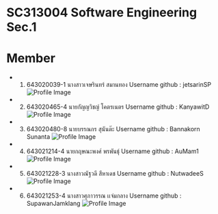 # SC313004 Software Engineering Sec.1
# Member

* 1. 643020039-1   นางสาวเจษรินทร์       สมานทอง    Username github : jetsarinSP
![Profile Image](media/JetsarinS.png)
* 2. 643020465-4   นายกัญญวิชญ์         โคตรเนตร    Username github :   KanyawitD
![Profile Image](media/KanyawitD.png)
* 3. 643020480-8   นายบรรณกร           สุนันต๊ะ   	Username github :     Bannakorn Sunanta
![Profile Image](media/BannakornS.png)
* 4. 643021214-4   นายกฤษณะพงศ์        พรพันธุ์   	Username github :     AuMam1
![Profile Image](media/KitsanapongP.png)
* 5. 643021228-3   นางสาวณัฐวดี         	สีหาเดช  Username github :  NutwadeeS
![Profile Image](media/NutwadeeS.png)
* 6. 643021253-4   นางสาวศุภาวรรณ       เเจ่มกลาง     Username github :  SupawanJamklang
![Profile Image](media/SupawanJ.png)